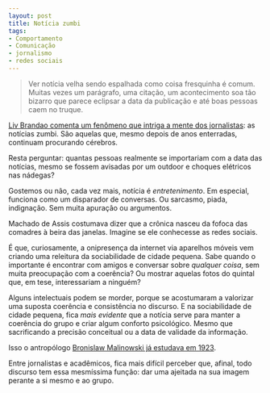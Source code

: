 ```yaml
---
layout: post
title: Notícia zumbi
tags:
- Comportamento
- Comunicação
- jornalismo
- redes sociais
---
```


> Ver notícia velha sendo espalhada como coisa fresquinha é comum. Muitas vezes um parágrafo, uma citação, um acontecimento soa tão bizarro que parece eclipsar a data da publicação e até boas pessoas caem no truque.

[Liv Brandao comenta um fenômeno que intriga a mente dos jornalistas](http://oesquema.com.br/gotoheaven/2012/05/24/a-ressurreicao-de-noticia-velha-nas-redes-sociais/): as notícias zumbi. São aquelas que, mesmo depois de anos enterradas, continuam procurando cérebros.

Resta perguntar: quantas pessoas realmente se importariam com a data das notícias, mesmo se fossem avisadas por um outdoor e choques elétricos nas nádegas?

Gostemos ou não, cada vez mais, notícia é _entretenimento_. Em especial, funciona como um disparador de conversas. Ou sarcasmo, piada, indignação. Sem muita apuração ou argumentos.

Machado de Assis costumava dizer que a crônica nasceu da fofoca das comadres à beira das janelas. Imagine se ele conhecesse as redes sociais.

É que, curiosamente, a onipresença da internet via aparelhos móveis vem criando uma releitura da sociabilidade de cidade pequena. Sabe quando o importante é encontrar com amigos e conversar sobre _qualquer coisa_, sem muita preocupação com a coerência? Ou mostrar aquelas fotos do quintal que, em tese, interessariam a ninguém?

Alguns intelectuais podem se morder, porque se acostumaram a valorizar uma suposta coerência e consistência no discurso. E na sociabilidade de cidade pequena, fica _mais evidente_ que a notícia serve para manter a coerência do grupo e criar algum conforto psicológico. Mesmo que sacrificando a precisão conceitual ou a data de validade da informação.

Isso o antropólogo [Bronislaw Malinowski já estudava em 1923](http://en.wikipedia.org/wiki/Small_talk).

Entre jornalistas e acadêmicos, fica mais difícil perceber que, afinal, todo discurso tem essa mesmíssima função: dar uma ajeitada na sua imagem perante a si mesmo e ao grupo.
